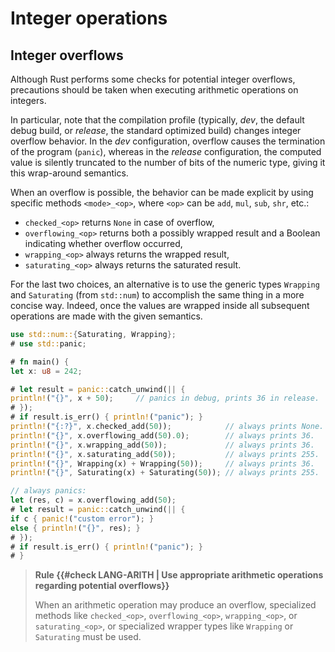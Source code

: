 # Integer operations

## Integer overflows

Although Rust performs some checks for potential integer overflows, precautions
should be taken when executing arithmetic operations on integers.

In particular, note that the compilation profile (typically, *dev*, the default
debug build, or *release*, the standard optimized build) changes integer
overflow behavior. In the *dev* configuration, overflow causes the termination
of the program (`panic`), whereas in the *release* configuration, the computed
value is silently truncated to the number of bits of the numeric type, giving it
this wrap-around semantics.

When an overflow is possible, the behavior can be made explicit by using
specific methods `<mode>_<op>`, where `<op>` can be `add`, `mul`, `sub`, `shr`,
etc.:

- `checked_<op>` returns `None` in case of overflow,
- `overflowing_<op>` returns both a possibly wrapped result and a Boolean
  indicating whether overflow occurred,
- `wrapping_<op>` always returns the wrapped result,
- `saturating_<op>` always returns the saturated result.

For the last two choices, an alternative is to use the generic types `Wrapping`
and `Saturating` (from `std::num`) to accomplish the same thing in a more
concise way. Indeed, once the values are wrapped inside all subsequent
operations are made with the given semantics.

```rust
use std::num::{Saturating, Wrapping};
# use std::panic;

# fn main() {
let x: u8 = 242;

# let result = panic::catch_unwind(|| {
println!("{}", x + 50);     // panics in debug, prints 36 in release.
# });
# if result.is_err() { println!("panic"); }
println!("{:?}", x.checked_add(50));            // always prints None.
println!("{}", x.overflowing_add(50).0);        // always prints 36.
println!("{}", x.wrapping_add(50));             // always prints 36.
println!("{}", x.saturating_add(50));           // always prints 255.
println!("{}", Wrapping(x) + Wrapping(50));     // always prints 36.
println!("{}", Saturating(x) + Saturating(50)); // always prints 255.

// always panics:
let (res, c) = x.overflowing_add(50);
# let result = panic::catch_unwind(|| {
if c { panic!("custom error"); }
else { println!("{}", res); }
# });
# if result.is_err() { println!("panic"); }
# }
```

> **Rule {{#check LANG-ARITH | Use appropriate arithmetic operations regarding potential overflows}}**
>
> When an arithmetic operation may produce an overflow, specialized methods like
> `checked_<op>`, `overflowing_<op>`, `wrapping_<op>`, or `saturating_<op>`, or
> specialized wrapper types like `Wrapping` or `Saturating` must be used.
